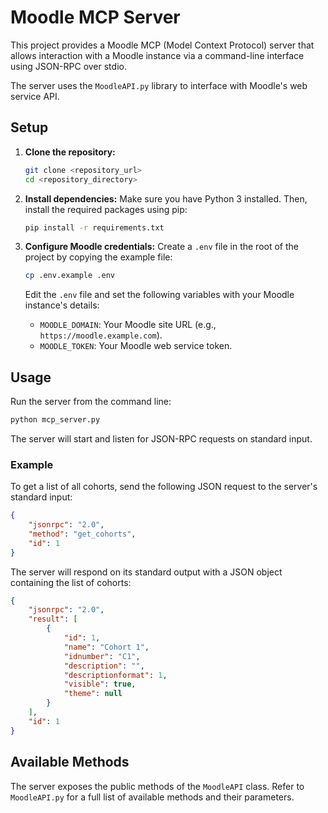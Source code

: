 # Moodle MCP Server

This project provides a Moodle MCP (Model Context Protocol) server that allows interaction with a Moodle instance via a command-line interface using JSON-RPC over stdio.

The server uses the `MoodleAPI.py` library to interface with Moodle's web service API.

## Setup

1.  **Clone the repository:**
    ```bash
    git clone <repository_url>
    cd <repository_directory>
    ```

2.  **Install dependencies:**
    Make sure you have Python 3 installed. Then, install the required packages using pip:
    ```bash
    pip install -r requirements.txt
    ```

3.  **Configure Moodle credentials:**
    Create a `.env` file in the root of the project by copying the example file:
    ```bash
    cp .env.example .env
    ```
    Edit the `.env` file and set the following variables with your Moodle instance's details:
    - `MOODLE_DOMAIN`: Your Moodle site URL (e.g., `https://moodle.example.com`).
    - `MOODLE_TOKEN`: Your Moodle web service token.

## Usage

Run the server from the command line:
```bash
python mcp_server.py
```

The server will start and listen for JSON-RPC requests on standard input.

### Example

To get a list of all cohorts, send the following JSON request to the server's standard input:

```json
{
    "jsonrpc": "2.0",
    "method": "get_cohorts",
    "id": 1
}
```

The server will respond on its standard output with a JSON object containing the list of cohorts:

```json
{
    "jsonrpc": "2.0",
    "result": [
        {
            "id": 1,
            "name": "Cohort 1",
            "idnumber": "C1",
            "description": "",
            "descriptionformat": 1,
            "visible": true,
            "theme": null
        }
    ],
    "id": 1
}
```

## Available Methods

The server exposes the public methods of the `MoodleAPI` class. Refer to `MoodleAPI.py` for a full list of available methods and their parameters.
